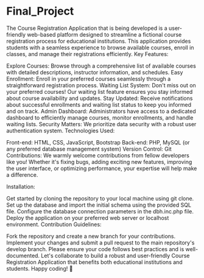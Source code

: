# Final_Project
The Course Registration Application that is being developed is a user-friendly web-based platform designed to streamline a fictional course registration process for educational institutions. This application provides students with a seamless experience to browse available courses, enroll in classes, and manage their registrations efficiently.
Key Features:

Explore Courses: Browse through a comprehensive list of available courses with detailed descriptions, instructor information, and schedules.
Easy Enrollment: Enroll in your preferred courses seamlessly through a straightforward registration process.
Waiting List System: Don't miss out on your preferred courses! Our waiting list feature ensures you stay informed about course availability and updates.
Stay Updated: Receive notifications about successful enrollments and waiting list status to keep you informed and on track.
Admin Dashboard: Administrators have access to a dedicated dashboard to efficiently manage courses, monitor enrollments, and handle waiting lists.
Security Matters: We prioritize data security with a robust user authentication system.
Technologies Used:

Front-end: HTML, CSS, JavaScript, Bootstrap
Back-end: PHP, MySQL (or any preferred database management system)
Version Control: Git
Contributions:
We warmly welcome contributions from fellow developers like you! Whether it's fixing bugs, adding exciting new features, improving the user interface, or optimizing performance, your expertise will help make a difference.

Installation:

Get started by cloning the repository to your local machine using git clone.
Set up the database and import the initial schema using the provided SQL file.
Configure the database connection parameters in the dbh.inc.php file.
Deploy the application on your preferred web server or localhost environment.
Contribution Guidelines:

Fork the repository and create a new branch for your contributions.
Implement your changes and submit a pull request to the main repository's develop branch.
Please ensure your code follows best practices and is well-documented.
Let's collaborate to build a robust and user-friendly Course Registration Application that benefits both educational institutions and students. Happy coding! 🚀
